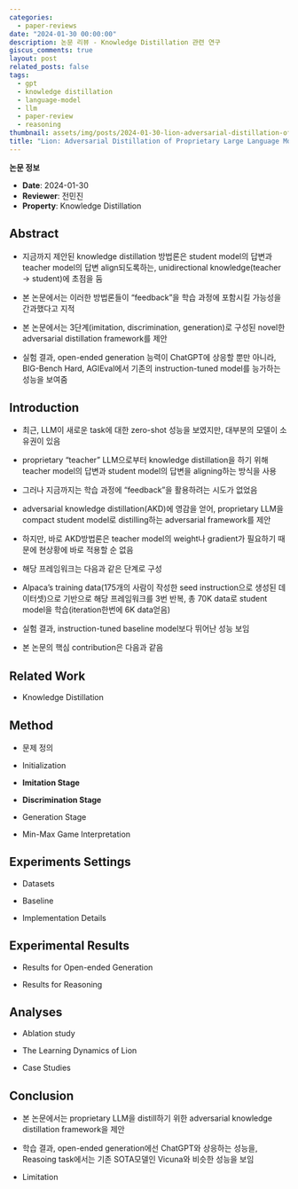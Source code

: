 ```yaml
---
categories:
  - paper-reviews
date: "2024-01-30 00:00:00"
description: 논문 리뷰 - Knowledge Distillation 관련 연구
giscus_comments: true
layout: post
related_posts: false
tags:
  - gpt
  - knowledge distillation
  - language-model
  - llm
  - paper-review
  - reasoning
thumbnail: assets/img/posts/2024-01-30-lion-adversarial-distillation-of-proprietary-large-language-models/thumbnail.jpg
title: "Lion: Adversarial Distillation of Proprietary Large Language Models"
---
```


**논문 정보**

- **Date**: 2024-01-30
- **Reviewer**: 전민진
- **Property**: Knowledge Distillation

## Abstract

- 지금까지 제안된 knowledge distillation 방법론은 student model의 답변과 teacher model의 답변 align되도록하는, unidirectional knowledge(teacher → student)에 초점을 둠

- 본 논문에서는 이러한 방법론들이 “feedback”을 학습 과정에 포함시킬 가능성을 간과했다고 지적

- 본 논문에서는 3단계(imitation, discrimination, generation)로 구성된 novel한 adversarial distillation framework를 제안

- 실험 결과, open-ended generation 능력이 ChatGPT에 상응할 뿐만 아니라, BIG-Bench Hard, AGIEval에서 기존의 instruction-tuned model를 능가하는 성능을 보여줌

## Introduction

- 최근, LLM이 새로운 task에 대한 zero-shot 성능을 보였지만, 대부분의 모델이 소유권이 있음

- proprietary “teacher” LLM으로부터 knowledge distillation을 하기 위해 teacher model의 답변과 student model의 답변을 aligning하는 방식을 사용

- 그러나 지금까지는 학습 과정에 “feedback”을 활용하려는 시도가 없었음

- adversarial knowledge distillation(AKD)에 영감을 얻어, proprietary LLM을 compact student model로 distilling하는 adversarial framework를 제안

- 하지만, 바로 AKD방법론은 teacher model의 weight나 gradient가 필요하기 때문에 현상황에 바로 적용할 순 없음

- 해당 프레임워크는 다음과 같은 단계로 구성

- Alpaca’s training data(175개의 사람이 작성한 seed instruction으로 생성된 데이터셋)으로 기반으로 해당 프레임워크를 3번 반복, 총 70K data로 student model을 학습(iteration한번에 6K data얻음)

- 실험 결과, instruction-tuned baseline model보다 뛰어난 성능 보임

- 본 논문의 핵심 contribution은 다음과 같음

## Related Work

- Knowledge Distillation

## Method

- 문제 정의

- Initialization

- **Imitation Stage**

- **Discrimination Stage**

- Generation Stage

- Min-Max Game Interpretation

## Experiments Settings

- Datasets

- Baseline

- Implementation Details

## Experimental Results

- Results for Open-ended Generation

- Results for Reasoning

## Analyses

- Ablation study

- The Learning Dynamics of Lion

- Case Studies

## Conclusion

- 본 논문에서는 proprietary LLM을 distill하기 위한 adversarial knowledge distillation framework을 제안

- 학습 결과, open-ended generation에선 ChatGPT와 상응하는 성능을, Reasoing task에서는 기존 SOTA모델인 Vicuna와 비슷한 성능을 보임

- Limitation
